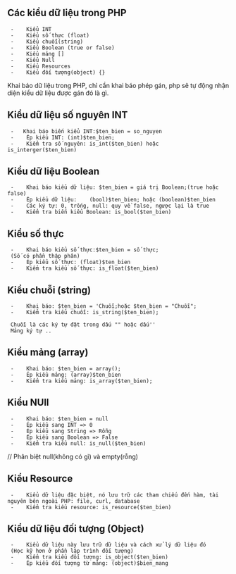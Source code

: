 ##   Các kiểu dữ liệu trong PHP
     -    Kiểu INT
     -    Kiểu số thực (float)
     -    Kiểu chuỗi(string)
     -    Kiểu Boolean (true or false)
     -    Kiểu mảng []
     -    Kiểu Null 
     -    Kiểu Resources
     -    Kiểu đối tượng(object) {}
Khai báo dữ liệu trong PHP, chỉ cần khai báo phép gán, php sẽ tự động nhận diện kiểu dữ liệu được gán đó là gì.

##   Kiểu dữ liệu số nguyên INT
     -   Khai báo biến kiểu INT:$ten_bien = so_nguyen
     -    Ép kiểu INT: (int)$ten_bien;
     -    Kiểm tra số nguyên: is_int($ten_bien) hoặc is_interger($ten_bien)

##   Kiểu dữ liệu Boolean
     -    Khai báo kiểu dữ liệu: $ten_bien = giá trị Boolean;(true hoặc false)
     -    Ép kiểu dữ liệu:    (bool)$ten_bien; hoặc (boolean)$ten_bien
     -    Các ký tự: 0, trống, null: quy về false, ngược lại là true
     -    Kiểm tra biến kiểu Boolean: is_bool($ten_bien)

##   Kiểu số thực
     -    Khai báo kiểu số thực:$ten_bien = số thực;
     (Số có phần thập phân)
     -    Ép kiểu số thực: (float)$ten_bien
     -    Kiểm tra kiểu số thực: is_float($ten_bien)

##   Kiểu chuỗi (string)
     -    Khai báo: $ten_bien = 'Chuỗi;hoặc $ten_bien = "Chuỗi";
     -    Kiểm tra kiểu chuỗi: is_string($ten_bien);

     Chuỗi là các ký tự đặt trong dấu "" hoặc dấu''
     Mảng ký tự ..

##   Kiểu mảng (array)
     -    Khai báo: $ten_bien = array();
     -    Ép kiểu mảng: (array)$ten_bien
     -    Kiểm tra kiểu mảng: is_array($ten_bien);

##   Kiểu NUll
     -    Khai báo: $ten_bien = null
     -    Ép kiểu sang INT => 0
     -    Ép kiểu sang String => Rỗng
     -    Ép kiểu sang Boolean => False
     -    Kiểm tra kiểu null: is_null($ten_bien)

// Phân biệt null(không có gì) và empty(rỗng)

##   Kiểu Resource
     -    Kiểu dữ liệu đặc biệt, nó lưu trữ các tham chiếu đến hàm, tài nguyên bên ngoài PHP: file, curl, database
     -    Kiểm tra kiểu resource: is_resource($ten_bien)

##   Kiểu dữ liệu đối tượng (Object)
     -    Kiểu dữ liệu này lưu trữ dữ liệu và cách xử lý dữ liệu đó
     (Học kỹ hơn ở phần lập trình đối tượng)
     -    Kiểm tra kiểu đối tượng: is_object($ten_bien)
     -    Ép kiểu đối tượng từ mảng: (object)$bien_mang


